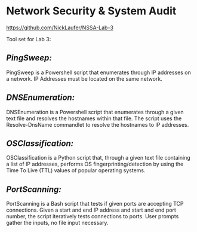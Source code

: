 # Network Security & System Audit
https://github.com/NickLaufer/NSSA-Lab-3

Tool set for Lab 3:

## *PingSweep:*

PingSweep is a Powershell script that enumerates through IP addresses on a network.
IP Addresses must be located on the same network.

## *DNSEnumeration:*

DNSEnumeration is a Powershell script that enumerates through a given text file and resolves the hostnames within that file. The script uses the Resolve-DnsName commandlet to resolve the hostnames to IP addresses.

## *OSClassification:*

OSClassification is a Python script that, through a given text file containing a list of IP addresses, performs OS fingerprinting/detection by using the Time To Live (TTL) values of popular operating systems.

## *PortScanning:*

PortScanning is a Bash script that tests if given ports are accepting TCP connections. Given a start and end IP address and start and end port number, the script iteratively tests connections to ports. User prompts gather the inputs, no file input necessary.
